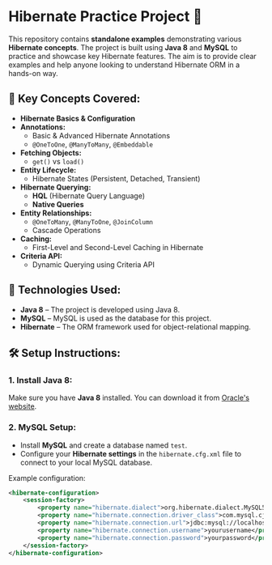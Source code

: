 # Hibernate Practice Project 🚀

This repository contains **standalone examples** demonstrating various **Hibernate concepts**. 
The project is built using **Java 8** and **MySQL** to practice and showcase key Hibernate features. 
The aim is to provide clear examples and help anyone looking to understand Hibernate ORM in a hands-on way.

## 📖 Key Concepts Covered:
- **Hibernate Basics & Configuration**  
- **Annotations:**  
   - Basic & Advanced Hibernate Annotations  
   - `@OneToOne`, `@ManyToMany`, `@Embeddable`
- **Fetching Objects:**  
   - `get()` vs `load()`
- **Entity Lifecycle:**  
   - Hibernate States (Persistent, Detached, Transient)
- **Hibernate Querying:**  
   - **HQL** (Hibernate Query Language)  
   - **Native Queries**
- **Entity Relationships:**  
   - `@OneToMany`, `@ManyToOne`, `@JoinColumn`
   - Cascade Operations
- **Caching:**  
   - First-Level and Second-Level Caching in Hibernate
- **Criteria API:**  
   - Dynamic Querying using Criteria API

## 🚀 Technologies Used:
- **Java 8**	– The project is developed using Java 8.
- **MySQL**		– MySQL is used as the database for this project.
- **Hibernate**	– The ORM framework used for object-relational mapping.

## 🛠️ Setup Instructions:

### 1. **Install Java 8:**
   Make sure you have **Java 8** installed. You can download it from [Oracle's website](https://www.oracle.com/java/technologies/javase/javase-jdk8-downloads.html).

### 2. **MySQL Setup:**
   - Install **MySQL** and create a database named `test`.
   - Configure your **Hibernate settings** in the `hibernate.cfg.xml` file to connect to your local MySQL database.
   
   Example configuration:
   ```xml
   <hibernate-configuration>
       <session-factory>
           <property name="hibernate.dialect">org.hibernate.dialect.MySQL5Dialect</property>
           <property name="hibernate.connection.driver_class">com.mysql.cj.jdbc.Driver</property>
           <property name="hibernate.connection.url">jdbc:mysql://localhost:3306/test</property>
           <property name="hibernate.connection.username">yourusername</property>
           <property name="hibernate.connection.password">yourpassword</property>
       </session-factory>
   </hibernate-configuration>
